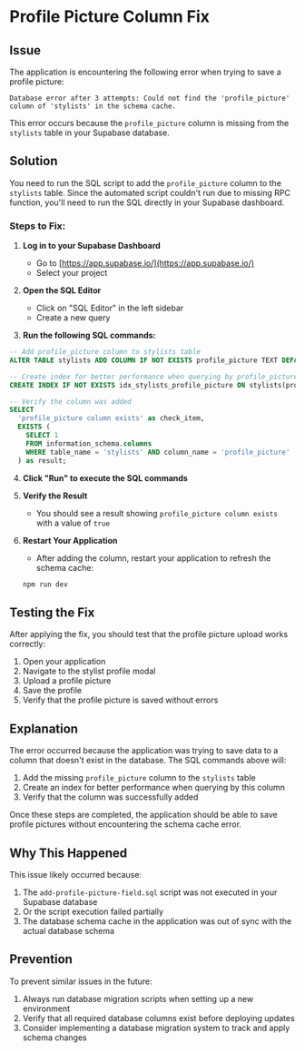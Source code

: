 # Profile Picture Column Fix

## Issue

The application is encountering the following error when trying to save a profile picture:

```
Database error after 3 attempts: Could not find the 'profile_picture' column of 'stylists' in the schema cache.
```

This error occurs because the `profile_picture` column is missing from the `stylists` table in your Supabase database.

## Solution

You need to run the SQL script to add the `profile_picture` column to the `stylists` table. Since the automated script couldn't run due to missing RPC function, you'll need to run the SQL directly in your Supabase dashboard.

### Steps to Fix:

1. **Log in to your Supabase Dashboard**
   - Go to [https://app.supabase.io/](https://app.supabase.io/)
   - Select your project

2. **Open the SQL Editor**
   - Click on "SQL Editor" in the left sidebar
   - Create a new query

3. **Run the following SQL commands:**

```sql
-- Add profile_picture column to stylists table
ALTER TABLE stylists ADD COLUMN IF NOT EXISTS profile_picture TEXT DEFAULT NULL;

-- Create index for better performance when querying by profile_picture
CREATE INDEX IF NOT EXISTS idx_stylists_profile_picture ON stylists(profile_picture) WHERE profile_picture IS NOT NULL;

-- Verify the column was added
SELECT 
  'profile_picture column exists' as check_item,
  EXISTS (
    SELECT 1 
    FROM information_schema.columns 
    WHERE table_name = 'stylists' AND column_name = 'profile_picture'
  ) as result;
```

4. **Click "Run" to execute the SQL commands**

5. **Verify the Result**
   - You should see a result showing `profile_picture column exists` with a value of `true`

6. **Restart Your Application**
   - After adding the column, restart your application to refresh the schema cache:
   ```bash
   npm run dev
   ```

## Testing the Fix

After applying the fix, you should test that the profile picture upload works correctly:

1. Open your application
2. Navigate to the stylist profile modal
3. Upload a profile picture
4. Save the profile
5. Verify that the profile picture is saved without errors

## Explanation

The error occurred because the application was trying to save data to a column that doesn't exist in the database. The SQL commands above will:

1. Add the missing `profile_picture` column to the `stylists` table
2. Create an index for better performance when querying by this column
3. Verify that the column was successfully added

Once these steps are completed, the application should be able to save profile pictures without encountering the schema cache error.

## Why This Happened

This issue likely occurred because:

1. The `add-profile-picture-field.sql` script was not executed in your Supabase database
2. Or the script execution failed partially
3. The database schema cache in the application was out of sync with the actual database schema

## Prevention

To prevent similar issues in the future:

1. Always run database migration scripts when setting up a new environment
2. Verify that all required database columns exist before deploying updates
3. Consider implementing a database migration system to track and apply schema changes